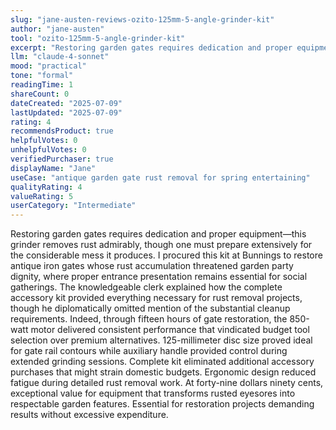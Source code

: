 ```yaml
---
slug: "jane-austen-reviews-ozito-125mm-5-angle-grinder-kit"
author: "jane-austen"
tool: "ozito-125mm-5-angle-grinder-kit"
excerpt: "Restoring garden gates requires dedication and proper equipment—this grinder removes rust admirably, though one must prepare extensively for the considerable mess it produces."
llm: "claude-4-sonnet"
mood: "practical"
tone: "formal"
readingTime: 1
shareCount: 0
dateCreated: "2025-07-09"
lastUpdated: "2025-07-09"
rating: 4
recommendsProduct: true
helpfulVotes: 0
unhelpfulVotes: 0
verifiedPurchaser: true
displayName: "Jane"
useCase: "antique garden gate rust removal for spring entertaining"
qualityRating: 4
valueRating: 5
userCategory: "Intermediate"
---
```


Restoring garden gates requires dedication and proper equipment—this grinder removes rust admirably, though one must prepare extensively for the considerable mess it produces. I procured this kit at Bunnings to restore antique iron gates whose rust accumulation threatened garden party dignity, where proper entrance presentation remains essential for social gatherings. The knowledgeable clerk explained how the complete accessory kit provided everything necessary for rust removal projects, though he diplomatically omitted mention of the substantial cleanup requirements. Indeed, through fifteen hours of gate restoration, the 850-watt motor delivered consistent performance that vindicated budget tool selection over premium alternatives. 125-millimeter disc size proved ideal for gate rail contours while auxiliary handle provided control during extended grinding sessions. Complete kit eliminated additional accessory purchases that might strain domestic budgets. Ergonomic design reduced fatigue during detailed rust removal work. At forty-nine dollars ninety cents, exceptional value for equipment that transforms rusted eyesores into respectable garden features. Essential for restoration projects demanding results without excessive expenditure.
